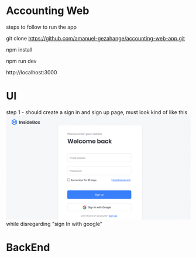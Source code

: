 # Accounting Web 

steps to follow to run the app

git clone https://github.com/amanuel-gezahange/accounting-web-app.git

npm install

npm run dev

http://localhost:3000

# UI 
step 1 - should create a sign in and sign up page, must look kind of like this
![alt text](image.png) while disregarding "sign In with google"

# BackEnd